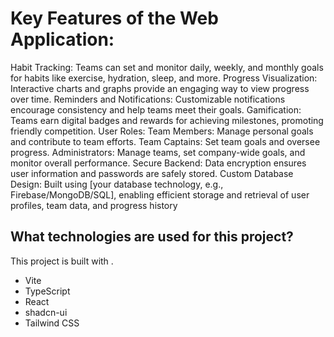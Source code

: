 # Key Features of the Web Application:
Habit Tracking: Teams can set and monitor daily, weekly, and monthly goals for habits like exercise, hydration, sleep, and more.
Progress Visualization: Interactive charts and graphs provide an engaging way to view progress over time.
Reminders and Notifications: Customizable notifications encourage consistency and help teams meet their goals.
Gamification: Teams earn digital badges and rewards for achieving milestones, promoting friendly competition.
User Roles:
Team Members: Manage personal goals and contribute to team efforts.
Team Captains: Set team goals and oversee progress.
Administrators: Manage teams, set company-wide goals, and monitor overall performance.
Secure Backend: Data encryption ensures user information and passwords are safely stored.
Custom Database Design: Built using [your database technology, e.g., Firebase/MongoDB/SQL], enabling efficient storage and retrieval of user profiles, team data, and progress history

## What technologies are used for this project?

This project is built with .

- Vite
- TypeScript
- React
- shadcn-ui
- Tailwind CSS


